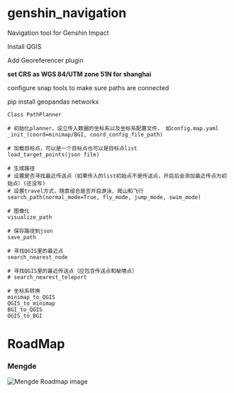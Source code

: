 # genshin_navigation

Navigation tool for Genshin Impact

Install QGIS

Add Georeferencer plugin

**set CRS as WGS 84/UTM zone 51N for shanghai**

configure snap tools to make sure paths are connected

pip install geopandas networkx

```
Class PathPlanner

# 初始化planner，设立传入数据的坐标系以及坐标系配置文件， 如config.map.yaml
_init_(coord=minimap/BGI, coord_config_file_path)

# 加载目标点，可以是一个目标点也可以是目标点list
load_target_points(json file)

# 生成路径
# 设置是否寻找最近传送点（如果传入的list初始点不是传送点，开启后会添加最近传点为初始点）(还没写)
# 设置travel方式，随意组合是否开启游泳、爬山和飞行
search_path(normal_mode=True, fly_mode, jump_mode, swim_mode)

# 图像化
visualize_path

# 保存路径到json
save_path

# 寻找QGIS里的最近点
search_nearest_node

# 寻找QGIS里的最近传送点（应包含传送点和秘境点）
# search_nearest_teleport

# 坐标系转换
minimap_to_QGIS
QGIS_to_minimap
BGI_to_QGIS
QGIS_to_BGI
```

# RoadMap

### Mengde

![Mengde Roadmap](genshin_map/2D/mengde/mengde_roadmap.png)
image
